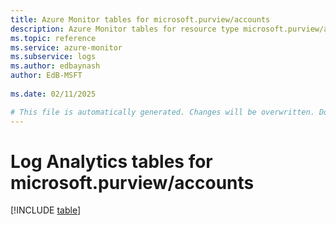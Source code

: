 ```yaml
---
title: Azure Monitor tables for microsoft.purview/accounts
description: Azure Monitor tables for resource type microsoft.purview/accounts
ms.topic: reference
ms.service: azure-monitor
ms.subservice: logs
ms.author: edbaynash
author: EdB-MSFT
   
ms.date: 02/11/2025

# This file is automatically generated. Changes will be overwritten. Do not change this file directly.
---
```


# Log Analytics tables for microsoft.purview/accounts  

[!INCLUDE [table](~/reusable-content/ce-skilling/azure/includes/azure-monitor/reference/tables/microsoft-purview_accounts-include.md)]

